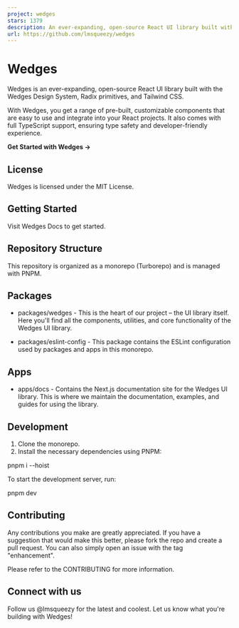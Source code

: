 ```yaml
---
project: wedges
stars: 1379
description: An ever-expanding, open-source React UI library built with the Wedges Design System, Radix primitives, and Tailwind CSS.
url: https://github.com/lmsqueezy/wedges
---
```


Wedges
======

Wedges is an ever-expanding, open-source React UI library built with the Wedges Design System, Radix primitives, and Tailwind CSS.

With Wedges, you get a range of pre-built, customizable components that are easy to use and integrate into your React projects. It also comes with full TypeScript support, ensuring type safety and developer-friendly experience.

**Get Started with Wedges →**

License
-------

Wedges is licensed under the MIT License.

Getting Started
---------------

Visit Wedges Docs to get started.

Repository Structure
--------------------

This repository is organized as a monorepo (Turborepo) and is managed with PNPM.

Packages
--------

-   packages/wedges - This is the heart of our project – the UI library itself. Here you'll find all the components, utilities, and core functionality of the Wedges UI library.
    
-   packages/eslint-config - This package contains the ESLint configuration used by packages and apps in this monorepo.
    

Apps
----

-   apps/docs - Contains the Next.js documentation site for the Wedges UI library. This is where we maintain the documentation, examples, and guides for using the library.

Development
-----------

1.  Clone the monorepo.
2.  Install the necessary dependencies using PNPM:

pnpm i --hoist

To start the development server, run:

pnpm dev

Contributing
------------

Any contributions you make are greatly appreciated. If you have a suggestion that would make this better, please fork the repo and create a pull request. You can also simply open an issue with the tag "enhancement".

Please refer to the CONTRIBUTING for more information.

Connect with us
---------------

Follow us @lmsqueezy for the latest and coolest. Let us know what you're building with Wedges!
